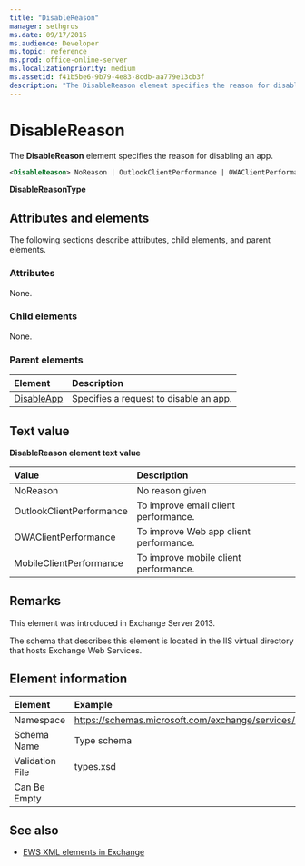 ```yaml
---
title: "DisableReason"
manager: sethgros
ms.date: 09/17/2015
ms.audience: Developer
ms.topic: reference
ms.prod: office-online-server
ms.localizationpriority: medium
ms.assetid: f41b5be6-9b79-4e83-8cdb-aa779e13cb3f
description: "The DisableReason element specifies the reason for disabling an app."
---
```


# DisableReason

The **DisableReason** element specifies the reason for disabling an app. 
  
```XML
<DisableReason> NoReason | OutlookClientPerformance | OWAClientPerformance | MobileClientPerformance </DisableReason>
```

 **DisableReasonType**
## Attributes and elements

The following sections describe attributes, child elements, and parent elements.
  
### Attributes

None.
  
### Child elements

None.
  
### Parent elements

|**Element**|**Description**|
|:-----|:-----|
|[DisableApp](disableapp.md) <br/> |Specifies a request to disable an app.  <br/> |
   
## Text value

**DisableReason element text value**

|**Value**|**Description**|
|:-----|:-----|
|NoReason  <br/> |No reason given  <br/> |
|OutlookClientPerformance  <br/> |To improve email client performance.  <br/> |
|OWAClientPerformance  <br/> |To improve Web app client performance.  <br/> |
|MobileClientPerformance  <br/> |To improve mobile client performance.  <br/> |
   
## Remarks

This element was introduced in Exchange Server 2013.
  
The schema that describes this element is located in the IIS virtual directory that hosts Exchange Web Services.
  
## Element information

| Element | Example |
|:-----|:-----|
|Namespace  <br/> |https://schemas.microsoft.com/exchange/services/2006/types  <br/> |
|Schema Name  <br/> |Type schema  <br/> |
|Validation File  <br/> |types.xsd  <br/> |
|Can Be Empty  <br/> ||
   
## See also

- [EWS XML elements in Exchange](ews-xml-elements-in-exchange.md)


